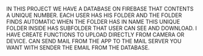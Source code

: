 IN THIS PROJECT WE HAVE A DATABASE ON FIREBASE THAT CONTENTS A UNIQUE NUMBER. EACH USER HAS HIS FOLDER AND
 THE FOLDER FINDS AUTOMATIC WHEN THE FOLDER HAS IN NAME THIS UNIQUE FOLDER INSIDE HAS SUBFOLDER THAT USER CAN SEE AND DOWNLOAD.
 I HAVE CREATE FUNCTIONS TO UPLOAD DIRECTLY FROM CAMERA OR DEVICE. CAN SEND MAIL FROM THE APP TO THE MAIL SERVER YOU WANT WITH SENDER THE EMAIL FROM THE DATABASE.
